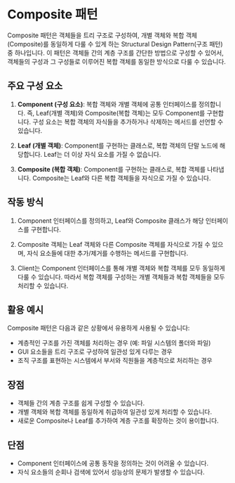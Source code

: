 # Composite 패턴

Composite 패턴은 객체들을 트리 구조로 구성하여, 개별 객체와 복합 객체(Composite)를 동일하게 다룰 수 있게 하는 Structural Design Pattern(구조 패턴) 중 하나입니다. 이 패턴은 객체들 간의 계층 구조를 간단한 방법으로 구성할 수 있어서, 객체들의 구성과 그 구성들로 이루어진 복합 객체를 동일한 방식으로 다룰 수 있습니다.

## 주요 구성 요소

1. **Component (구성 요소)**: 복합 객체와 개별 객체에 공통 인터페이스를 정의합니다. 즉, Leaf(개별 객체)와 Composite(복합 객체)는 모두 Component를 구현합니다. 구성 요소는 복합 객체의 자식들을 추가하거나 삭제하는 메서드를 선언할 수 있습니다.

2. **Leaf (개별 객체)**: Component를 구현하는 클래스로, 복합 객체의 단말 노드에 해당합니다. Leaf는 더 이상 자식 요소를 가질 수 없습니다.

3. **Composite (복합 객체)**: Component를 구현하는 클래스로, 복합 객체를 나타냅니다. Composite는 Leaf와 다른 복합 객체들을 자식으로 가질 수 있습니다.

## 작동 방식

1. Component 인터페이스를 정의하고, Leaf와 Composite 클래스가 해당 인터페이스를 구현합니다.

2. Composite 객체는 Leaf 객체와 다른 Composite 객체를 자식으로 가질 수 있으며, 자식 요소들에 대한 추가/제거를 수행하는 메서드를 구현합니다.

3. Client는 Component 인터페이스를 통해 개별 객체와 복합 객체를 모두 동일하게 다룰 수 있습니다. 따라서 복합 객체를 구성하는 개별 객체들과 복합 객체들을 모두 처리할 수 있습니다.

## 활용 예시

Composite 패턴은 다음과 같은 상황에서 유용하게 사용될 수 있습니다:

- 계층적인 구조를 가진 객체를 처리하는 경우 (예: 파일 시스템의 폴더와 파일)
- GUI 요소들을 트리 구조로 구성하여 일관성 있게 다루는 경우
- 조직 구조를 표현하는 시스템에서 부서와 직원들을 계층적으로 처리하는 경우

## 장점

- 객체들 간의 계층 구조를 쉽게 구성할 수 있습니다.
- 개별 객체와 복합 객체를 동일하게 취급하여 일관성 있게 처리할 수 있습니다.
- 새로운 Composite나 Leaf를 추가하여 계층 구조를 확장하는 것이 용이합니다.

## 단점

- Component 인터페이스에 공통 동작을 정의하는 것이 어려울 수 있습니다.
- 자식 요소들의 순회나 검색에 있어서 성능상의 문제가 발생할 수 있습니다.
